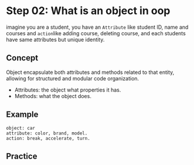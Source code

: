 # Step 02: What is an object in oop

imagine you are a student, you have an `Attribute` like student ID, name and courses and `action`like adding course, deleting course, and each students have same attributes but unique identity.

## Concept

Object encapsulate both attributes and methods related to that entity, allowing for structured and modular code organization.

 - Attributes: the object what properties it has.
 - Methods: what the object does.
   


## Example
```
object: car
attribute: color, brand, model.
action: break, accelerate, turn.
```

## Practice


